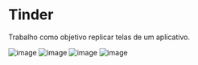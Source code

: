 # Tinder

Trabalho como objetivo replicar telas de um aplicativo.

![image](https://user-images.githubusercontent.com/78380713/125141880-9e705e00-e0ec-11eb-8303-797c9b9afaed.png)
![image](https://user-images.githubusercontent.com/78380713/125141888-a4663f00-e0ec-11eb-8133-bb95b19a3129.png) ![image](https://user-images.githubusercontent.com/78380713/125141869-96182300-e0ec-11eb-9820-31d36501a1b0.png)
![image](https://user-images.githubusercontent.com/78380713/125141896-a7f9c600-e0ec-11eb-8df3-158b41ea48be.png)
